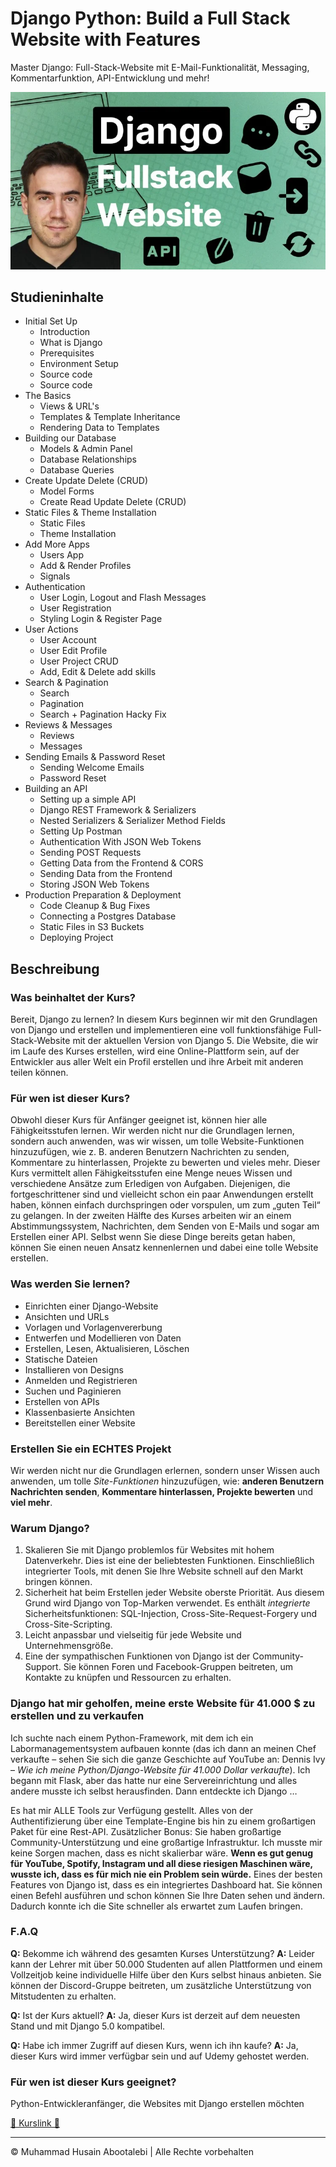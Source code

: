 <!-- ©©©©©©©©©©©©©©©©©©©©©©©© All Rights Are Reserved By Muhammad Husain Abootalebi ©©©©©©©©©©©©©©©©©©©©©©©©©©©©©©©©©© -->

# Django Python: Build a Full Stack Website with Features

Master Django: Full-Stack-Website mit E-Mail-Funktionalität, Messaging, Kommentarfunktion, API-Entwicklung und mehr!

![Django Python: Build a Full Stack Website with Features](../../assets/Courses/Course%20Covers/0%20-%201%20-%20Django%20Complete%20Course.webp)

## Studieninhalte

- Initial Set Up
  - Introduction
  - What is Django
  - Prerequisites
  - Environment Setup
  - Source code
  - Source code
- The Basics
  - Views & URL's
  - Templates & Template Inheritance
  - Rendering Data to Templates
- Building our Database
  - Models & Admin Panel
  - Database Relationships
  - Database Queries
- Create Update Delete (CRUD)
  - Model Forms
  - Create Read Update Delete (CRUD)
- Static Files & Theme Installation
  - Static Files
  - Theme Installation
- Add More Apps
  - Users App
  - Add & Render Profiles
  - Signals
- Authentication
  - User Login, Logout and Flash Messages
  - User Registration
  - Styling Login & Register Page
- User Actions
  - User Account
  - User Edit Profile
  - User Project CRUD
  - Add, Edit & Delete add skills
- Search & Pagination
  - Search
  - Pagination
  - Search + Pagination Hacky Fix
- Reviews & Messages
  - Reviews
  - Messages
- Sending Emails & Password Reset
  - Sending Welcome Emails
  - Password Reset
- Building an API
  - Setting up a simple API
  - Django REST Framework & Serializers
  - Nested Serializers & Serializer Method Fields
  - Setting Up Postman
  - Authentication With JSON Web Tokens
  - Sending POST Requests
  - Getting Data from the Frontend & CORS
  - Sending Data from the Frontend
  - Storing JSON Web Tokens
- Production Preparation & Deployment
  - Code Cleanup & Bug Fixes
  - Connecting a Postgres Database
  - Static Files in S3 Buckets
  - Deploying Project

## Beschreibung

### Was beinhaltet der Kurs?

Bereit, Django zu lernen? In diesem Kurs beginnen wir mit den Grundlagen von Django und erstellen und implementieren eine voll funktionsfähige Full-Stack-Website mit der aktuellen Version von Django 5. Die Website, die wir im Laufe des Kurses erstellen, wird eine Online-Plattform sein, auf der Entwickler aus aller Welt ein Profil erstellen und ihre Arbeit mit anderen teilen können.

### Für wen ist dieser Kurs?

Obwohl dieser Kurs für Anfänger geeignet ist, können hier alle Fähigkeitsstufen lernen. Wir werden nicht nur die Grundlagen lernen, sondern auch anwenden, was wir wissen, um tolle Website-Funktionen hinzuzufügen, wie z. B. anderen Benutzern Nachrichten zu senden, Kommentare zu hinterlassen, Projekte zu bewerten und vieles mehr. Dieser Kurs vermittelt allen Fähigkeitsstufen eine Menge neues Wissen und verschiedene Ansätze zum Erledigen von Aufgaben. Diejenigen, die fortgeschrittener sind und vielleicht schon ein paar Anwendungen erstellt haben, können einfach durchspringen oder vorspulen, um zum „guten Teil“ zu gelangen. In der zweiten Hälfte des Kurses arbeiten wir an einem Abstimmungssystem, Nachrichten, dem Senden von E-Mails und sogar am Erstellen einer API. Selbst wenn Sie diese Dinge bereits getan haben, können Sie einen neuen Ansatz kennenlernen und dabei eine tolle Website erstellen.

### Was werden Sie lernen?

- Einrichten einer Django-Website
- Ansichten und URLs
- Vorlagen und Vorlagenvererbung
- Entwerfen und Modellieren von Daten
- Erstellen, Lesen, Aktualisieren, Löschen
- Statische Dateien
- Installieren von Designs
- Anmelden und Registrieren
- Suchen und Paginieren
- Erstellen von APIs
- Klassenbasierte Ansichten
- Bereitstellen einer Website

### Erstellen Sie ein ECHTES Projekt

Wir werden nicht nur die Grundlagen erlernen, sondern unser Wissen auch anwenden, um tolle *Site-Funktionen* hinzuzufügen, wie: **anderen Benutzern Nachrichten senden**, **Kommentare hinterlassen, Projekte bewerten** und **viel mehr**.

### Warum Django?

1. Skalieren Sie mit Django problemlos für Websites mit hohem Datenverkehr. Dies ist eine der beliebtesten Funktionen. Einschließlich integrierter Tools, mit denen Sie Ihre Website schnell auf den Markt bringen können.
2. Sicherheit hat beim Erstellen jeder Website oberste Priorität. Aus diesem Grund wird Django von Top-Marken verwendet. Es enthält *integrierte* Sicherheitsfunktionen: SQL-Injection, Cross-Site-Request-Forgery und Cross-Site-Scripting.
3. Leicht anpassbar und vielseitig für jede Website und Unternehmensgröße.
4. Eine der sympathischen Funktionen von Django ist der Community-Support. Sie können Foren und Facebook-Gruppen beitreten, um Kontakte zu knüpfen und Ressourcen zu erhalten.

### Django hat mir geholfen, meine erste Website für 41.000 $ zu erstellen und zu verkaufen

Ich suchte nach einem Python-Framework, mit dem ich ein Labormanagementsystem aufbauen konnte (das ich dann an meinen Chef verkaufte – sehen Sie sich die ganze Geschichte auf YouTube an: Dennis Ivy – *Wie ich meine Python/Django-Website für 41.000 Dollar verkaufte*). Ich begann mit Flask, aber das hatte nur eine Servereinrichtung und alles andere musste ich selbst herausfinden. Dann entdeckte ich Django …

Es hat mir ALLE Tools zur Verfügung gestellt. Alles von der Authentifizierung über eine Template-Engine bis hin zu einem großartigen Paket für eine Rest-API. Zusätzlicher Bonus: Sie haben großartige Community-Unterstützung und eine großartige Infrastruktur. Ich musste mir keine Sorgen machen, dass es nicht skalierbar wäre. **Wenn es gut genug für YouTube, Spotify, Instagram und all diese riesigen Maschinen wäre, wusste ich, dass es für mich nie ein Problem sein würde.** Eines der besten Features von Django ist, dass es ein integriertes Dashboard hat. Sie können einen Befehl ausführen und schon können Sie Ihre Daten sehen und ändern. Dadurch konnte ich die Site schneller als erwartet zum Laufen bringen.

### F.A.Q

**Q:** Bekomme ich während des gesamten Kurses Unterstützung?
**A:** Leider kann der Lehrer mit über 50.000 Studenten auf allen Plattformen und einem Vollzeitjob keine individuelle Hilfe über den Kurs selbst hinaus anbieten. Sie können der Discord-Gruppe beitreten, um zusätzliche Unterstützung von Mitstudenten zu erhalten.

**Q:** Ist der Kurs aktuell?
**A:** Ja, dieser Kurs ist derzeit auf dem neuesten Stand und mit Django 5.0 kompatibel.

**Q:** Habe ich immer Zugriff auf diesen Kurs, wenn ich ihn kaufe?
**A:** Ja, dieser Kurs wird immer verfügbar sein und auf Udemy gehostet werden.

### Für wen ist dieser Kurs geeignet?

Python-Entwickleranfänger, die Websites mit Django erstellen möchten

[🔗 Kurslink 🔗](https://www.udemy.com/course/python-django-2021-complete-course/?srsltid=AfmBOopVFupKzL4elOACUlCj3sL3y0MfMEDuBnBg4iJQEUhwRzHPSFhU&couponCode=ST21MT121624)

---

© Muhammad Husain Abootalebi | Alle Rechte vorbehalten

<!-- ©©©©©©©©©©©©©©©©©©©©©©©© All Rights Are Reserved By Muhammad Husain Abootalebi ©©©©©©©©©©©©©©©©©©©©©©©©©©©©©©©©©© -->
